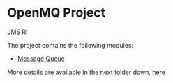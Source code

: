 # OpenMQ Project
JMS RI

The project contains the following modules:

- [Message Queue](mq)

More details are available in the next folder down, [here](mq/)
